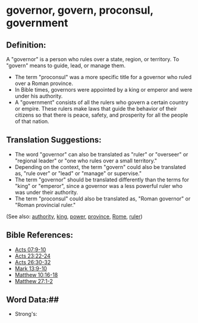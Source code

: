 # governor, govern, proconsul, government #

## Definition: ##

A "governor" is a person who rules over a state, region, or territory. To "govern" means to guide, lead, or manage them.

* The term "proconsul" was a more specific title for a governor who ruled over a Roman province.
* In Bible times, governors were appointed by a king or emperor and were under his authority.
* A "government" consists of all the rulers who govern a certain country or empire. These rulers make laws that guide the behavior of their citizens so that there is peace, safety, and prosperity for all the people of that nation.

## Translation Suggestions: ##

* The word "governor" can also be translated as "ruler" or "overseer" or "regional leader" or "one who rules over a small territory."
* Depending on the context, the term "govern" could also be translated as, "rule over" or "lead" or "manage" or supervise."
* The term "governor" should be translated differently than the terms for "king" or "emperor", since a governor was a less powerful ruler who was under their authority.
* The term "proconsul" could also be translated as, "Roman governor" or "Roman provincial ruler."

(See also: [authority](../kt/authority.md), [king](../other/king.md), [power](../kt/power.md), [province](../other/province.md), [Rome](../other/rome.md), [ruler](../other/ruler.md))

## Bible References: ##

* [Acts 07:9-10](rc://en/tn/help/act/07/09)
* [Acts 23:22-24](rc://en/tn/help/act/23/22)
* [Acts 26:30-32](rc://en/tn/help/act/26/30)
* [Mark 13:9-10](rc://en/tn/help/mrk/13/09)
* [Matthew 10:16-18](rc://en/tn/help/mat/10/16)
* [Matthew 27:1-2](rc://en/tn/help/mat/27/01)

## Word Data:##

* Strong's: 

